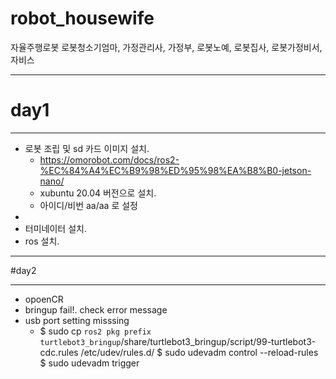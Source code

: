 # robot_housewife
자율주행로봇 로봇청소기엄마, 가정관리사, 가정부, 로봇노예, 로봇집사, 로봇가정비서, 자비스

- - -
# day1
- - -
* 로봇 조립 및 sd 카드 이미지 설치.
	* https://omorobot.com/docs/ros2-%EC%84%A4%EC%B9%98%ED%95%98%EA%B8%B0-jetson-nano/
	* xubuntu 20.04 버전으로 설치. 
	* 아이디/비번 aa/aa 로 설정
* 
* 터미네이터 설치.
* ros 설치. 
- - -
#day2
- - -
* opoenCR 
* bringup fail!. check error message
* usb port setting misssing 
	* $ sudo cp `ros2 pkg prefix turtlebot3_bringup`/share/turtlebot3_bringup/script/99-turtlebot3-cdc.rules /etc/udev/rules.d/
	  $ sudo udevadm control --reload-rules
  	  $ sudo udevadm trigger
